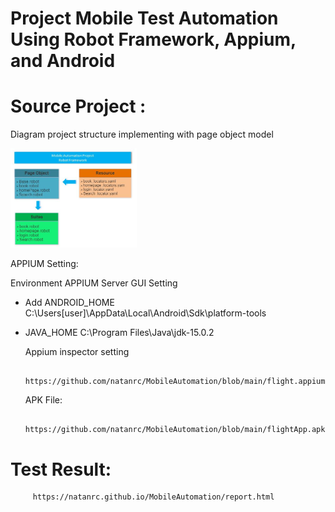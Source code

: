 # Project Mobile Test Automation Using Robot Framework, Appium, and Android

# Source Project :
Diagram project structure implementing with page object model

<img src="https://github.com/natanrc/MobileAutomation/blob/main/StructureRobot_framework.JPG" width="40%">
         

  APPIUM Setting:

  Environment APPIUM Server GUI Setting
  - Add ANDROID_HOME C:\Users\[user]\AppData\Local\Android\Sdk\platform-tools
  - JAVA_HOME C:\Program Files\Java\jdk-15.0.2
  
    Appium inspector setting
    
         https://github.com/natanrc/MobileAutomation/blob/main/flight.appiumsession
   
    APK File: 
    
         https://github.com/natanrc/MobileAutomation/blob/main/flightApp.apk
    
# Test Result:

         https://natanrc.github.io/MobileAutomation/report.html
  

